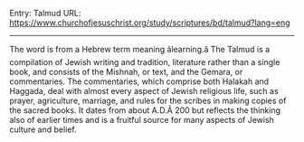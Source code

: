 Entry: Talmud
URL: https://www.churchofjesuschrist.org/study/scriptures/bd/talmud?lang=eng

---

The word is from a Hebrew term meaning âlearning.â The Talmud is a compilation of Jewish writing and tradition, literature rather than a single book, and consists of the Mishnah, or text, and the Gemara, or commentaries. The commentaries, which comprise both Halakah and Haggada, deal with almost every aspect of Jewish religious life, such as prayer, agriculture, marriage, and rules for the scribes in making copies of the sacred books. It dates from about A.D.Â 200 but reflects the thinking also of earlier times and is a fruitful source for many aspects of Jewish culture and belief.

